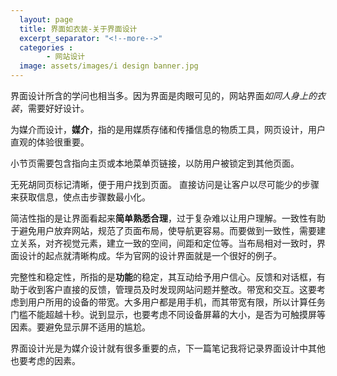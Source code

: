 ```yaml
---
  layout: page
  title: 界面如衣装-关于界面设计
  excerpt_separator: "<!--more-->"
  categories :
        - 网站设计
  image: assets/images/i design banner.jpg
---
```


界面设计所含的学问也相当多。因为界面是肉眼可见的，网站界面*如同人身上的衣装*，需要好好设计。
<!--more-->
为媒介而设计，**媒介**，指的是用媒质存储和传播信息的物质工具，网页设计，用户直观的体验很重要。

小节页需要包含指向主页或本地菜单页链接，以防用户被锁定到其他页面。

无死胡同页标记清晰，便于用户找到页面。
直接访问是让客户以尽可能少的步骤来获取信息，使点击步骤数最小化。

简洁性指的是让界面看起来**简单熟悉合理**，过于复杂难以让用户理解。一致性有助于避免用户放弃网站，规范了页面布局，使导航更容易。而要做到一致性，需要建立关系，对齐视觉元素，建立一致的空间，间距和定位等。当布局相对一致时，界面设计的起点就清晰构成。华为官网的设计界面就是一个很好的例子。

完整性和稳定性，所指的是**功能**的稳定，其互动给予用户信心。反馈和对话框，有助于收到客户直接的反馈，管理员及时发现网站问题并整改。带宽和交互。这要考虑到用户所用的设备的带宽。大多用户都是用手机，而其带宽有限，所以计算任务门槛不能超越十秒。说到显示，也要考虑不同设备屏幕的大小，是否为可触摸屏等因素。要避免显示屏不适用的尴尬。

界面设计光是为媒介设计就有很多重要的点，下一篇笔记我将记录界面设计中其他也要考虑的因素。